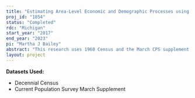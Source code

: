 ```yaml
---
title: "Estimating Area-Level Economic and Demographic Processes using March CPS Data"
proj_id: "1854"
status: "Completed"
rdc: "Michigan"
start_year: "2017"
end_year: "2023"
pi: "Martha J Bailey"
abstract: "This research uses 1960 Census and the March CPS supplement to create state and county level fertility rates across a number of decades and compares these with administrative records data from the National Center for Health Statistics. This will provide a better understanding of population trends and promote more accurate CPS-based population projections. This project will examine the economic, social, and demographic impacts of various policy and natural experiments."
layout: project
---
```


**Datasets Used:**

  - Decennial Census 
  - Current Population Survey March Supplement 

